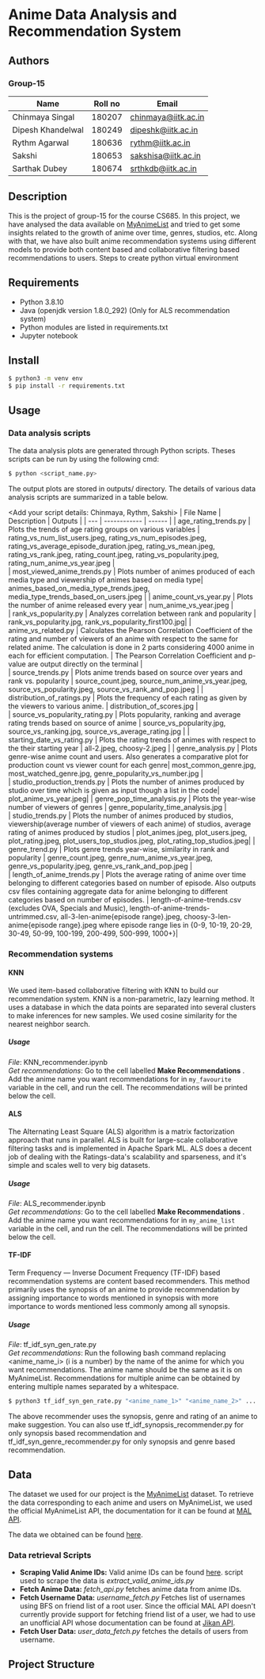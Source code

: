 # Anime Data Analysis and Recommendation System

## Authors
### Group-15

| Name | Roll no | Email | 
| --------- | ----- | -------- |
| Chinmaya Singal | 180207 | chinmaya@iitk.ac.in |
| Dipesh Khandelwal  | 180249 | dipeshk@iitk.ac.in |
| Rythm Agarwal | 180636 | rythm@iitk.ac.in |
| Sakshi | 180653 | sakshisa@iitk.ac.in |
| Sarthak Dubey | 180674 | srthkdb@iitk.ac.in |

## Description
This is the project of group-15 for the course CS685. In this project, we have analysed the data available on [MyAnimeList](https://myanimelist.net/) and tried to get some insights related to the growth of anime over time, genres, studios, etc. Along with that, we have also built anime recommendation systems using different models to provide both content based and collaborative filtering based recommendations to users.
Steps to create python virtual environment

## Requirements
- Python 3.8.10
- Java (openjdk version 1.8.0_292) (Only for ALS recommendation system)
- Python modules are listed in requirements.txt
- Jupyter notebook

## Install
```bash
$ python3 -m venv env
$ pip install -r requirements.txt 
```

## Usage

### Data analysis scripts
The data analysis plots are generated through Python scripts.
Theses scripts can be run by using the following cmd:
```bash
$ python <script_name.py>
```
The output plots are stored in outputs/ directory.
The details of various data analysis scripts are summarized in a table below.

<Add your script details: Chinmaya, Rythm, Sakshi>
| File Name | Description | Outputs | 
| --- | ------------ | ------ |
| age_rating_trends.py | Plots the trends of age rating groups on various variables | rating_vs_num_list_users.jpeg, rating_vs_num_episodes.jpeg, rating_vs_average_episode_duration.jpeg, rating_vs_mean.jpeg, rating_vs_rank.jpeg, rating_count.jpeg, rating_vs_popularity.jpeg, rating_num_anime_vs_year.jpeg  |        
| most_viewed_anime_trends.py | Plots number of animes produced of each media type and viewership of animes based on media type| animes_based_on_media_type_trends.jpeg, media_type_trends_based_on_users.jpeg |
| anime_count_vs_year.py | Plots the number of anime released every year | num_anime_vs_year.jpeg  |      
| rank_vs_popularity.py | Analyzes correlation between rank and popularity | rank_vs_popularity.jpg, rank_vs_popularity_first100.jpg|
| anime_vs_related.py | Calculates the Pearson Correlation Coefficient of the rating and number of viewers of an anime with respect to the same for related anime. The calculation is done in 2 parts considering 4000 anime in each for efficient computation. | The Pearson Correlation Coefficient and p-value are output directly on the terminal |         
| source_trends.py | Plots anime trends based on source over years and rank vs. popularity | source_count.jpeg, source_num_anime_vs_year.jpeg, source_vs_popularity.jpeg, source_vs_rank_and_pop.jpeg |
| distribution_of_ratings.py | Plots the frequency of each rating as given by the viewers to various anime. | distribution_of_scores.jpg |  
| source_vs_popularity_rating.py | Plots popularity, ranking and average rating trends based on source of anime | source_vs_popularity.jpg, source_vs_ranking.jpg, source_vs_average_rating.jpg |
| starting_date_vs_rating.py | Plots the rating trends of animes with respect to the their starting year | all-2.jpeg, choosy-2.jpeg |
| genre_analysis.py | Plots genre-wise anime count and users. Also generates a comparative plot for production count vs viewer count for each genre| most_common_genre.jpg, most_watched_genre.jpg, genre_popularity_vs_number.jpg |           
| studio_production_trends.py | Plots the number of animes produced by studio over time which is given as input though a list in the code| plot_anime_vs_year.jpeg|
| genre_pop_time_analysis.py | Plots the year-wise number of viewers of genres | genre_popularity_time_analysis.jpg |  
| studio_trends.py | Plots the number of animes produced by studios, viewership(average number of viewers of each anime) of studios, average rating of animes produced by studios | plot_animes.jpeg, plot_users.jpeg, plot_rating.jpeg, plot_users_top_studios.jpeg, plot_rating_top_studios.jpeg|
| genre_trend.py | Plots genre trends year-wise, similarity in rank and popularity | genre_count.jpeg, genre_num_anime_vs_year.jpeg, genre_vs_popularity.jpeg, genre_vs_rank_and_pop.jpeg |              
| length_of_anime_trends.py | Plots the average rating of anime over time belonging to different categories based on number of episode. Also outputs csv files containing aggregate data for anime belonging to different categories based on number of episodes. | length-of-anime-trends.csv (excludes OVA, Specials and Music), length-of-anime-trends-untrimmed.csv, all-3-len-anime{episode range}.jpeg, choosy-3-len-anime{episode range}.jpeg where episode range lies in {0-9, 10-19, 20-29, 30-49, 50-99, 100-199, 200-499, 500-999, 1000+}|  


### Recommendation systems
#### KNN
We used item-based collaborative filtering with KNN to build our recommendation system. KNN is a non-parametric, lazy learning method. It uses a database in which the data points are separated into several clusters to make inferences for new samples. We used cosine similarity for the nearest neighbor search.
##### Usage
*File*: KNN_recommender.ipynb <br />
*Get recommendations*: Go to the cell labelled __Make Recommendations__ . Add the anime name you want recommendations for in `my_favourite` variable in the cell, and run the cell. The recommendations will be printed below the cell.

#### ALS
The Alternating Least Square (ALS) algorithm is a matrix factorization approach that runs in parallel. ALS is built for large-scale collaborative filtering tasks and is implemented in Apache Spark ML. ALS does a decent job of dealing with the Ratings-data's scalability and sparseness, and it's simple and scales well to very big datasets.
##### Usage
*File*: ALS_recommender.ipynb <br />
*Get recommendations*: Go to the cell labelled __Make Recommendations__ . Add the anime name you want recommendations for in `my_anime_list` variable in the cell, and run the cell. The recommendations will be printed below the cell.

#### TF-IDF 
Term Frequency — Inverse Document Frequency (TF-IDF) based recommendation systems are content based recommenders. This method primarily uses the synopsis of an anime to provide recommendation by assigning importance to words mentioned in synopsis with more importance to words mentioned less commonly among all synopsis.

##### Usage
*File*: tf_idf_syn_gen_rate.py <br />
*Get recommendations*: Run the following bash command replacing <anime_name_i> (i is a number) by the name of the anime for which you want recommendations. The anime name should be the same as it is on MyAnimeList. Recommendations for multiple anime can be obtained by entering multiple names separated by a whitespace.
```bash
$ python3 tf_idf_syn_gen_rate.py "<anime_name_1>" "<anime_name_2>" ... "<anime_name_n>"
``` 
The above recommender uses the synopsis, genre and rating of an anime to make suggestion. You can also use tf_idf_synopsis_recommender.py for only synopsis based recommendation and tf_idf_syn_genre_recommender.py for only synopsis and genre based recommendation.

## Data
The dataset we used for our project is the [MyAnimeList](https://myanimelist.net/) dataset. To retrieve the data corresponding to each anime and users on MyAnimeList, we used the official MyAnimeList API, the documentation for it can be found at [MAL API](https://myanimelist.net/apiconfig/references/api/v2).

The data we obtained can be found [here](https://drive.google.com/drive/folders/1asYoWIx1hm156rqrCEhDpxjV0ldF3CYD?usp=sharing).

### Data retrieval Scripts
- __Scraping Valid Anime IDs:__ Valid anime IDs can be found [here](https://myanimelist.net/info.php?search=\%25\%25\%25&go=relationids&divname=relationGen1). 
script used to scrape the data is *extract_valid_anime_ids.py*
- __Fetch Anime Data:__ *fetch_api.py* fetches anime data from anime IDs.
- __Fetch Username Data:__ *username_fetch.py* Fetches list of usernames using BFS on friend list of a root user. Since the official MAL API doesn't currently provide support for fetching friend list of a user, we had to use an unofficial API whose documentation can be found at [Jikan API](https://jikan.moe/).
- __Fetch User Data:__ *user_data_fetch.py* fetches the details of users from username.
  
## Project Structure
